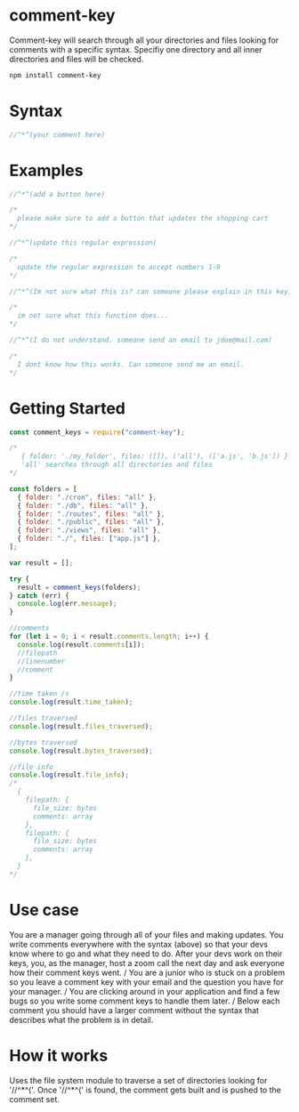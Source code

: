 # comment-key

Comment-key will search through all your directories and files looking for comments with a specific syntax. Specifiy one directory and all inner directories and files will be checked.

```sh
npm install comment-key
```

# Syntax

```js
//^*^(your comment here)
```

# Examples

```js
//^*^(add a button here)

/*
  please make sure to add a button that updates the shopping cart
*/

//^*^(update this regular expression)

/*
  update the regular expression to accept numbers 1-9
*/

//^*^(Im not sure what this is? can someone please explain in this key)

/*
  im not sure what this function does...
*/

//^*^(I do not understand. someone send an email to jdoe@mail.com)

/*
  I dont know how this works. Can someone send me an email.
*/
```

# Getting Started

```js
const comment_keys = require("comment-key");

/*
   { folder: './my_folder', files: ([]), ('all'), (['a.js', 'b.js']) }
   'all' searches through all directories and files
*/

const folders = [
  { folder: "./cron", files: "all" },
  { folder: "./db", files: "all" },
  { folder: "./routes", files: "all" },
  { folder: "./public", files: "all" },
  { folder: "./views", files: "all" },
  { folder: "./", files: ["app.js"] },
];

var result = [];

try {
  result = comment_keys(folders);
} catch (err) {
  console.log(err.message);
}

//comments
for (let i = 0; i < result.comments.length; i++) {
  console.log(result.comments[i]);
  //filepath
  //linenumber
  //comment
}

//time taken /s
console.log(result.time_taken);

//files traversed
console.log(result.files_traversed);

//bytes traversed
console.log(result.bytes_traversed);

//file info
console.log(result.file_info);
/*
  { 
    filepath: { 
      file_size: bytes 
      comments: array
    }, 
    filepath: { 
      file_size: bytes 
      comments: array
    },  
  }
*/
```

# Use case

You are a manager going through all of your files and making updates. You write comments everywhere with the syntax (above) so that your devs know where to go and what they need to do. After your devs work on their keys, you, as the manager, host a zoom call the next day and ask everyone how their comment keys went. / You are a junior who is stuck on a problem so you leave a comment key with your email and the question you have for your manager. / You are clicking around in your application and find a few bugs so you write some comment keys to handle them later. /
Below each comment you should have a larger comment without the syntax that describes what the problem is in detail.

# How it works

Uses the file system module to traverse a set of directories looking for '//^\*^('. Once '//^\*^(' is found, the comment gets built and is pushed to the comment set.
